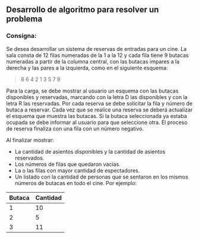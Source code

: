 ## Desarrollo de algoritmo para resolver un problema
### Consigna:
Se desea desarrollar un sistema de reservas de entradas para un cine. La sala consta de 12 filas numeradas 
de la 1 a la 12 y cada fila tiene 9 butacas numeradas a partir de la columna central, con las butacas impares a 
la derecha y las pares a la izquierda, como en el siguiente esquema:

> 8 6 4 2 1 3 5 7 9

Para la carga, se debe mostrar al usuario un esquema con las butacas disponibles y reservadas, marcando 
con la letra D las disponibles y con la letra R las reservadas.
Por cada reserva se debe solicitar la fila y número de butaca a reservar. Cada vez que se realice una 
reserva se deberá actualizar el esquema que muestra las butacas. Si la butaca seleccionada ya estaba 
ocupada se debe informar al usuario para que seleccione otra. El proceso de reserva finaliza con una fila
con un número negativo.

Al finalizar mostrar:
+ La cantidad de asientos disponibles y la cantidad de asientos reservados.
+ Los números de filas que quedaron vacías.
+ La o las filas con mayor cantidad de espectadores.
+ Un listado con la cantidad de personas que se sentaron en los mismos números de butacas en 
todo el cine. Por ejemplo:

| Butaca | Cantidad |
|- | - |
1 | 10
2 | 5
3 | 11
